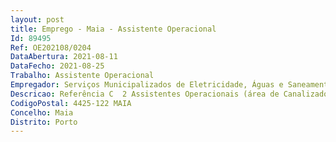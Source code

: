 ```yaml
--- 
layout: post
title: Emprego - Maia - Assistente Operacional
Id: 89495
Ref: OE202108/0204
DataAbertura: 2021-08-11
DataFecho: 2021-08-25
Trabalho: Assistente Operacional
Empregador: Serviços Municipalizados de Eletricidade, Águas e Saneamento da Câmara Municipal da Maia
Descricao: Referência C  2 Assistentes Operacionais (área de Canalizador), para a Divisão Técnica Sector de Exploração  Proceder à manutenção e reparação das redes de distribuição de água e de saneamento, bem como os ramais domiciliários  Colocar, levantar e substituir contadores  Efetuar cortes de água  Monitorizar e controlar as centrais elevatórias de água e saneamento e os reservatórios do Município da Maia.
CodigoPostal: 4425-122 MAIA
Concelho: Maia
Distrito: Porto
--- 
```

